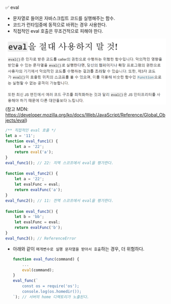 ✅ eval

* 문자열로 들어온 자바스크립트 코드를 실행해주는 함수.
* 코드가 런타임중에 동적으로 바뀌는 경우 사용한다.
* 직접적인 eval 호출은 무조건적으로 피해야 한다.

![eval](/resources/eval.png)
(참고 MDN: https://developer.mozilla.org/ko/docs/Web/JavaScript/Reference/Global_Objects/eval)

  ```javascript
  /** 직접적인 eval 호출 */
  let a = '11';
  function eval_func1() {
      let a = '22';
      return eval('a');
  }
  eval_func1(); // 22: 지역 스코프에서 eval을 평가한다.

  function eval_func2() {
      let a = '22';
      let evalFunc = eval;
      return evalFunc('a');
  }
  eval_func2(); // 11: 전역 스코프에서 eval을 평가한다.

  function eval_func3() {
      let b = 'bb';
      let evalFunc = eval;
      return evalFunc('b');
  }
  eval_func3(); // ReferenceError
  ```

* 아래와 같이 `매개변수로 실행 문자열을 받아서 호출`하는 경우, 더 위험하다.
  ```javascript
  function eval_func(command) {
      ...
      eval(command);
  }
  eval_func(`
      const os = require('os');
      console.log(os.homedir());
  `); // 서버의 home 디렉토리가 노출된다.
  ```